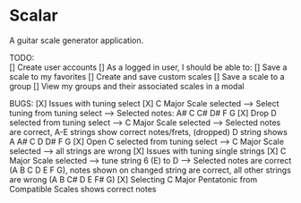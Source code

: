 # Scalar

A guitar scale generator application.

TODO:  
[] Create user accounts
  [] As a logged in user, I should be able to:
    [] Save a scale to my favorites
    [] Create and save custom scales
    [] Save a scale to a group
    [] View my groups and their associated scales in a modal

BUGS:
  [X] Issues with tuning select
    [X] C Major Scale selected --> Select tuning from tuning select --> Selected notes: A# C C# D# F G
    [X] Drop D selected from tuning select --> C Major Scale selected --> Selected notes are correct, A-E strings show correct notes/frets, (dropped) D string shows A A# C D D# F G
    [X] Open C selected from tuning select --> C Major Scale selected --> all strings are wrong
  [X] Issues with tuning single strings
    [X] C Major Scale selected --> tune string 6 (E) to D --> Selected notes are correct (A B C D E F G), notes shown on changed string are correct, all other strings are wrong (A B C# D E F# G)
      [X] Selecting C Major Pentatonic from Compatible Scales shows correct notes
      